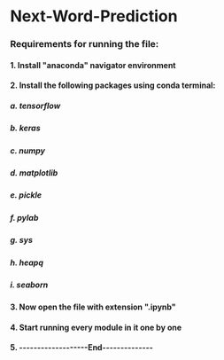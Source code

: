 # Next-Word-Prediction

### Requirements for running the file:

#### 1. Install "anaconda" navigator environment
#### 2. Install the following packages using conda terminal:
##### a. tensorflow
##### b. keras
##### c. numpy
##### d. matplotlib
##### e. pickle
##### f. pylab
##### g. sys
##### h. heapq
##### i. seaborn
#### 3. Now open the file with extension ".ipynb"
#### 4. Start running every module in it one by one
#### 5. -------------------End--------------
